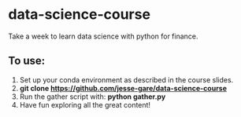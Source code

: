 # data-science-course
Take a week to learn data science with python for finance.

## To use:
1. Set up your conda environment as described in the course slides.
2. **git clone https://github.com/jesse-gare/data-science-course**
3. Run the gather script with: **python gather.py**
4. Have fun exploring all the great content!

